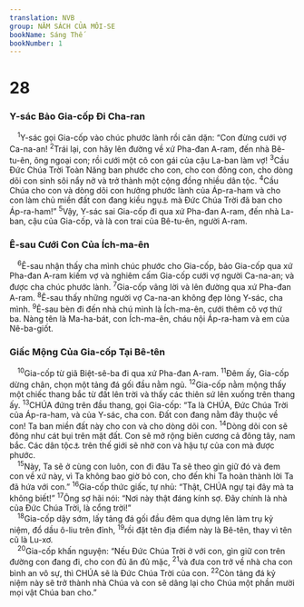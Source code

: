 ```yaml
---
translation: NVB
group: NĂM SÁCH CỦA MÔI-SE
bookName: Sáng Thế 
bookNumber: 1
---
```


<div class="title"><h1>28</h1><h3>Y-sác Bảo Gia-cốp Đi Cha-ran </h3></div>
<span class="verse sa_28_1"> <sup>1</sup>Y-sác gọi Gia-cốp vào chúc phước lành rồi căn dặn: “Con đừng cưới vợ Ca-na-an! </span>
<span class="verse sa_28_2"><sup>2</sup>Trái lại, con hãy lên đường về xứ Pha-đan A-ram, đến nhà Bê-tu-ên, ông ngoại con; rồi cưới một cô con gái của cậu La-ban làm vợ! </span>
<span class="verse sa_28_3"><sup>3</sup>Cầu Đức Chúa Trời Toàn Năng ban phước cho con, cho con đông con, cho dòng dõi con sinh sôi nẩy nở và trở thành một cộng đồng nhiều dân tộc. </span>
<span class="verse sa_28_4"><sup>4</sup>Cầu Chúa cho con và dòng dõi con hưởng phước lành của Áp-ra-ham và cho con làm chủ miền đất con đang kiều ngụ<a data-toggle="tooltip" data-placement="bottom" title="Nt: du hành">⚓</a> mà Đức Chúa Trời đã ban cho Áp-ra-ham!” </span>
<span class="verse sa_28_5"><sup>5</sup>Vậy, Y-sác sai Gia-cốp đi qua xứ Pha-đan A-ram, đến nhà La-ban, cậu của Gia-cốp, và là con trai của Bê-tu-ên, người A-ram. <br/></span>
<div class="title"><h3>Ê-sau Cưới Con Của Ích-ma-ên </h3></div>
<span class="verse sa_28_6"> <sup>6</sup>Ê-sau nhận thấy cha mình chúc phước cho Gia-cốp, bảo Gia-cốp qua xứ Pha-đan A-ram kiếm vợ và nghiêm cấm Gia-cốp cưới vợ người Ca-na-an; và được cha chúc phước lành. </span>
<span class="verse sa_28_7"><sup>7</sup>Gia-cốp vâng lời và lên đường qua xứ Pha-đan A-ram. </span>
<span class="verse sa_28_8"><sup>8</sup>Ê-sau thấy những người vợ Ca-na-an không đẹp lòng Y-sác, cha mình. </span>
<span class="verse sa_28_9"><sup>9</sup>Ê-sau bèn đi đến nhà chú mình là Ích-ma-ên, cưới thêm cô vợ thứ ba. Nàng tên là Ma-ha-bát, con Ích-ma-ên, cháu nội Áp-ra-ham và em của Nê-ba-giốt. <br/></span>
<div class="title"><h3>Giấc Mộng Của Gia-cốp Tại Bê-tên </h3></div>
<span class="verse sa_28_10"> <sup>10</sup>Gia-cốp từ giã Biệt-sê-ba đi qua xứ Pha-đan A-ram. </span>
<span class="verse sa_28_11"><sup>11</sup>Đêm ấy, Gia-cốp dừng chân, chọn một tảng đá gối đầu nằm ngủ. </span>
<span class="verse sa_28_12"><sup>12</sup>Gia-cốp nằm mộng thấy một chiếc thang bắc từ đất lên trời và thấy các thiên sứ lên xuống trên thang ấy. </span>
<span class="verse sa_28_13"><sup>13</sup>CHÚA đứng trên đầu thang, gọi Gia-cốp: “Ta là CHÚA, Đức Chúa Trời của Áp-ra-ham, và của Y-sác, cha con. Đất con đang nằm đây thuộc về con! Ta ban miền đất này cho con và cho dòng dõi con. </span>
<span class="verse sa_28_14"><sup>14</sup>Dòng dõi con sẽ đông như cát bụi trên mặt đất. Con sẽ mở rộng biên cương cả đông tây, nam bắc. Các dân tộc<a data-toggle="tooltip" data-placement="bottom" title="Nt: gia đình">⚓</a> trên thế giới sẽ nhờ con và hậu tự của con mà được phước. <br/></span>
<span class="verse sa_28_15"> <sup>15</sup>Này, Ta sẽ ở cùng con luôn, con đi đâu Ta sẽ theo gìn giữ đó và đem con về xứ này, vì Ta không bao giờ bỏ con, cho đến khi Ta hoàn thành lời Ta đã hứa với con.” </span>
<span class="verse sa_28_16"><sup>16</sup>Gia-cốp thức giấc, tự nhủ: “Thật, CHÚA ngự tại đây mà ta không biết!” </span>
<span class="verse sa_28_17"><sup>17</sup>Ông sợ hãi nói: “Nơi này thật đáng kính sợ. Đây chính là nhà của Đức Chúa Trời, là cổng trời!” <br/></span>
<span class="verse sa_28_18"> <sup>18</sup>Gia-cốp dậy sớm, lấy tảng đá gối đầu đêm qua dựng lên làm trụ kỷ niệm, đổ dầu ô-liu trên đỉnh, </span>
<span class="verse sa_28_19"><sup>19</sup>rồi đặt tên địa điểm này là Bê-tên, thay vì tên cũ là Lu-xơ. <br/></span>
<span class="verse sa_28_20"> <sup>20</sup>Gia-cốp khấn nguyện: “Nếu Đức Chúa Trời ở với con, gìn giữ con trên đường con đang đi, cho con đủ ăn đủ mặc, </span>
<span class="verse sa_28_21"><sup>21</sup>và đưa con trở về nhà cha con bình an vô sự, thì CHÚA sẽ là Đức Chúa Trời của con. </span>
<span class="verse sa_28_22"><sup>22</sup>Còn tảng đá kỷ niệm này sẽ trở thành nhà Chúa và con sẽ dâng lại cho Chúa một phần mười mọi vật Chúa ban cho.” <br/></span>
